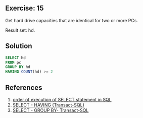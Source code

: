 ## Exercise: 15

Get hard drive capacities that are identical for two or more PCs.

Result set: hd.

## Solution

```sql
SELECT hd
FROM pc
GROUP BY hd
HAVING COUNT(hd) >= 2
```

## References

1. [order of execution of SELECT statement in SQL](https://learn.microsoft.com/en-us/sql/t-sql/queries/select-transact-sql?redirectedfrom=MSDN#logical-processing-order-of-the-select-statement)
2. [SELECT - HAVING (Transact-SQL)](https://learn.microsoft.com/en-us/sql/t-sql/queries/select-having-transact-sql)
3. [SELECT - GROUP BY- Transact-SQL](https://learn.microsoft.com/en-us/sql/t-sql/queries/select-group-by-transact-sql)